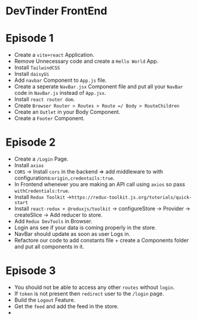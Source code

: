 # DevTinder FrontEnd

# Episode 1

- Create a `vite+react` Application.
- Remove Unnecessary code and create a `Hello World` App.
- Install `TailwindCSS`
- Install `daisyUi`
- Add `navbar` Component to `App.js` file.
- Create a seperate `NavBar.jsx` Component file and put all your `NavBar` code in `NavBar.js` instead of `App.jsx`.
- Install `react router dom`.
- Create `Browser Router > Routes > Route =/ Body > RouteChildren`
- Create an `Outlet` in your Body Component.
- Create a `Footer` Component.

# Episode 2
- Create a `/Login` Page.
- Install `axios`
- `CORS` -> Install `cors` in the backend => add middleware to with configurations:`origin,credentails:true`.
- In Frontend whenever you are making an API call using `axios` so pass `withCredentials:true`.
- Install `Redux Toolkit` ->`https://redux-toolkit.js.org/tutorials/quick-start`
- Install `react-redux + @reduxjs/toolkit` -> configureStore -> Provider -> createSlice -> Add reducer to store. 
- Add `Redux DevTools` in Browser.
- Login ans see if your data is coming properly in the store.
- NavBar should update as soon as user Logs in.
- Refactore our code to add constants file + create a Components folder and put all components in it.


# Episode 3

- You should not be able to access any other `routes` without `login`.
- If `token` is not present then `redirect` user to the `/login` page.
- Build the `Logout` Feature.
- Get the `feed` and add the feed in the store.
- 

